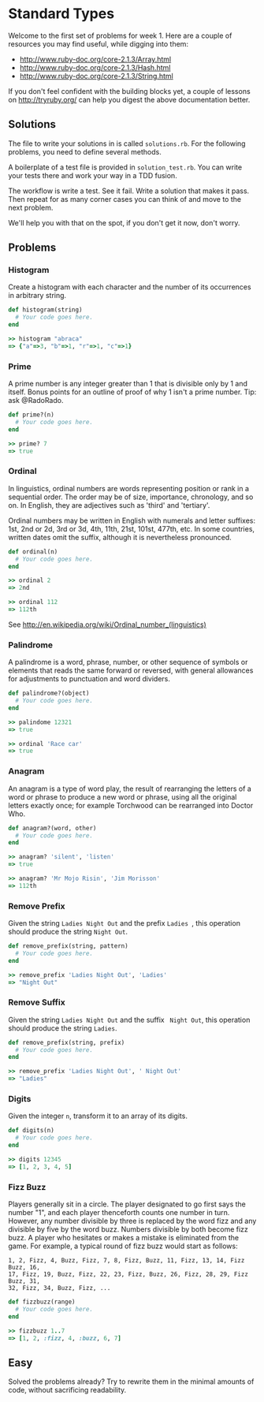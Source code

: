 # Standard Types

Welcome to the first set of problems for week 1. Here are a couple of resources
you may find useful, while digging into them:

* http://www.ruby-doc.org/core-2.1.3/Array.html
* http://www.ruby-doc.org/core-2.1.3/Hash.html
* http://www.ruby-doc.org/core-2.1.3/String.html

If you don't feel confident with the building blocks yet, a couple of lessons
on http://tryruby.org/ can help you digest the above documentation better.

## Solutions

The file to write your solutions in is called `solutions.rb`. For the following
problems, you need to define several methods.

A boilerplate of a test file is provided in `solution_test.rb`. You can write
your tests there and work your way in a TDD fusion.

The workflow is write a test. See it fail. Write a solution that makes it pass.
Then repeat for as many corner cases you can think of and move to the next
problem.

We'll help you with that on the spot, if you don't get it now, don't worry.

## Problems

### Histogram

Create a histogram with each character and the number of its occurrences in
arbitrary string.

```ruby
def histogram(string)
  # Your code goes here.
end

>> histogram "abraca"
=> {"a"=>3, "b"=>1, "r"=>1, "c"=>1}
```

### Prime

A prime number is any integer greater than 1 that is divisible only by 1 and
itself. Bonus points for an outline of proof of why 1 isn't a prime number.
Tip: ask @RadoRado.

```ruby
def prime?(n)
  # Your code goes here.
end

>> prime? 7
=> true
```

### Ordinal

In linguistics, ordinal numbers are words representing position or rank in a
sequential order. The order may be of size, importance, chronology, and so on.
In English, they are adjectives such as 'third' and 'tertiary'.

Ordinal numbers may be written in English with numerals and letter suffixes:
1st, 2nd or 2d, 3rd or 3d, 4th, 11th, 21st, 101st, 477th, etc. In some
countries, written dates omit the suffix, although it is nevertheless
pronounced.

```ruby
def ordinal(n)
  # Your code goes here.
end

>> ordinal 2
=> 2nd

>> ordinal 112
=> 112th
```

See http://en.wikipedia.org/wiki/Ordinal_number_(linguistics)

### Palindrome

A palindrome is a word, phrase, number, or other sequence of symbols or
elements that reads the same forward or reversed, with general allowances for
adjustments to punctuation and word dividers.

```ruby
def palindrome?(object)
  # Your code goes here.
end

>> palindome 12321
=> true

>> ordinal 'Race car'
=> true
```

### Anagram

An anagram is a type of word play, the result of rearranging the letters of a
word or phrase to produce a new word or phrase, using all the original letters
exactly once; for example Torchwood can be rearranged into Doctor Who.

```ruby
def anagram?(word, other)
  # Your code goes here.
end

>> anagram? 'silent', 'listen'
=> true

>> anagram? 'Mr Mojo Risin', 'Jim Morisson'
=> 112th
```

### Remove Prefix

Given the string `Ladies Night Out` and the prefix `Ladies `, this operation
should produce the string `Night Out`.


```ruby
def remove_prefix(string, pattern)
  # Your code goes here.
end

>> remove_prefix 'Ladies Night Out', 'Ladies'
=> "Night Out"
```

### Remove Suffix

Given the string `Ladies Night Out` and the suffix ` Night Out`, this operation
should produce the string `Ladies`.


```ruby
def remove_prefix(string, prefix)
  # Your code goes here.
end

>> remove_prefix 'Ladies Night Out', ' Night Out'
=> "Ladies"
```

### Digits

Given the integer `n`, transform it to an array of its digits.

```ruby
def digits(n)
  # Your code goes here.
end

>> digits 12345
=> [1, 2, 3, 4, 5]
```

### Fizz Buzz


Players generally sit in a circle. The player designated to go first says the
number "1", and each player thenceforth counts one number in turn. However, any
number divisible by three is replaced by the word fizz and any divisible by
five by the word buzz. Numbers divisible by both become fizz buzz. A player who
hesitates or makes a mistake is eliminated from the game. For example, a
typical round of fizz buzz would start as follows:

```
1, 2, Fizz, 4, Buzz, Fizz, 7, 8, Fizz, Buzz, 11, Fizz, 13, 14, Fizz Buzz, 16,
17, Fizz, 19, Buzz, Fizz, 22, 23, Fizz, Buzz, 26, Fizz, 28, 29, Fizz Buzz, 31,
32, Fizz, 34, Buzz, Fizz, ...
```

```ruby
def fizzbuzz(range)
  # Your code goes here.
end

>> fizzbuzz 1..7
=> [1, 2, :fizz, 4, :buzz, 6, 7]
```

## Easy

Solved the problems already? Try to rewrite them in the minimal amounts of
code, without sacrificing readability.
